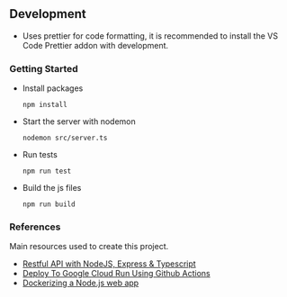 #

## Development

- Uses prettier for code formatting, it is recommended to install the VS Code Prettier addon with development.

### Getting Started

- Install packages
    ```
    npm install
    ```
- Start the server with nodemon
    ```
    nodemon src/server.ts
    ```
- Run tests
    ```
    npm run test
    ```
- Build the js files
    ```
    npm run build
    ```


### References
Main resources used to create this project.

- [Restful API with NodeJS, Express & Typescript](https://www.youtube.com/watch?v=vyz47fUXcxU)
- [Deploy To Google Cloud Run Using Github Actions](https://towardsdatascience.com/deploy-to-google-cloud-run-using-github-actions-590ecf957af0)
- [Dockerizing a Node.js web app](https://nodejs.org/en/docs/guides/nodejs-docker-webapp/)
